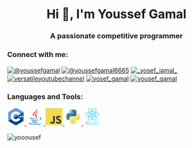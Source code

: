 <h1 align="center">Hi 👋, I'm Youssef Gamal</h1>
<h3 align="center">A passionate competitive programmer</h3>


<h3 align="left">Connect with me:</h3>
<p align="left">
<a href="https://www.linkedin.com/in/youssef-gamal-17962a280/" target="blank"><img align="center" src="https://cdn.jsdelivr.net/gh/devicons/devicon/icons/linkedin/linkedin-original.svg
" alt="@youssefgamal" height="30" width="40" /></a>
<a href="https://medium.com/@youssefgamal6665" target="blank"><img align="center" src="https://raw.githubusercontent.com/rahuldkjain/github-profile-readme-generator/master/src/images/icons/Social/medium.svg" alt="@youssefgamal6665" height="30" width="40" /></a>
<a href="https://twitter.com/_yosef_jamal_" target="blank"><img align="center" src="https://raw.githubusercontent.com/rahuldkjain/github-profile-readme-generator/master/src/images/icons/Social/twitter.svg" alt="_yosef_jamal_" height="30" width="40" /></a>
<a href="https://www.youtube.com/@VersatileYouTubeChannel" target="blank"><img align="center" src="https://raw.githubusercontent.com/rahuldkjain/github-profile-readme-generator/master/src/images/icons/Social/youtube.svg" alt="versatileyoutubechannel" height="30" width="40" /></a>
<a href="https://codeforces.com/profile/yosef_gamal" target="blank"><img align="center" src="https://raw.githubusercontent.com/rahuldkjain/github-profile-readme-generator/master/src/images/icons/Social/codeforces.svg" alt="yosef_gamal" height="30" width="40" /></a>
<a href="https://www.leetcode.com/yousef_gamal" target="blank"><img align="center" src="https://raw.githubusercontent.com/rahuldkjain/github-profile-readme-generator/master/src/images/icons/Social/leet-code.svg" alt="yousef_gamal" height="30" width="40" /></a>
</p>




<h3 align="left">Languages and Tools:</h3>
<p align="left"> <a href="https://www.w3schools.com/cpp/" target="_blank" rel="noreferrer"> <img src="https://raw.githubusercontent.com/devicons/devicon/master/icons/cplusplus/cplusplus-original.svg" alt="cplusplus" width="40" height="40"/> </a> <a href="https://www.java.com" target="_blank" rel="noreferrer"> <img src="https://raw.githubusercontent.com/devicons/devicon/master/icons/java/java-original.svg" alt="java" width="40" height="40"/> </a> <a href="https://developer.mozilla.org/en-US/docs/Web/JavaScript" target="_blank" rel="noreferrer"> <img src="https://raw.githubusercontent.com/devicons/devicon/master/icons/javascript/javascript-original.svg" alt="javascript" width="40" height="40"/> </a> <a href="https://www.python.org" target="_blank" rel="noreferrer"> <img src="https://raw.githubusercontent.com/devicons/devicon/master/icons/python/python-original.svg" alt="python" width="40" height="40"/> </a> <a href="https://reactjs.org/" target="_blank" rel="noreferrer"> <img src="https://raw.githubusercontent.com/devicons/devicon/master/icons/react/react-original-wordmark.svg" alt="react" width="40" height="40"/> </a></p>



<p><img align="center" src="https://github-readme-streak-stats.herokuapp.com/?user=yooousef&" alt="yooousef" /></p>
